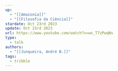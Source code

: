 ```yaml
---
up:
  - "[[Amazonia]]"
  - "[[Filosofia da Ciência]]"
stardate: Oct 23rd 2023
update: Oct 23rd 2023
url: https://www.youtube.com/watch?v=ws_T7zPwqNs
type:
  - talk
authors:
  - "[[Junqueira, André B.]]"
tags:
  - tribble
---
```

